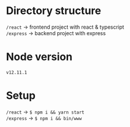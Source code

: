 # Directory structure
`/react` -> frontend project with react & typescript  
`/express` -> backend project with express  
# Node version
`v12.11.1`
# Setup
`/react` -> `$ npm i && yarn start`  
`/express` -> `$ npm i && bin/www`  